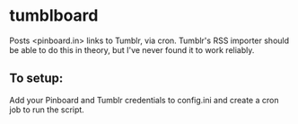 tumblboard
=============
Posts <pinboard.in> links to Tumblr, via cron. Tumblr's RSS importer should be able to do this in theory, but I've never found it to work reliably.

To setup:
-------------------
Add your Pinboard and Tumblr credentials to config.ini and create a cron job to run the script.
